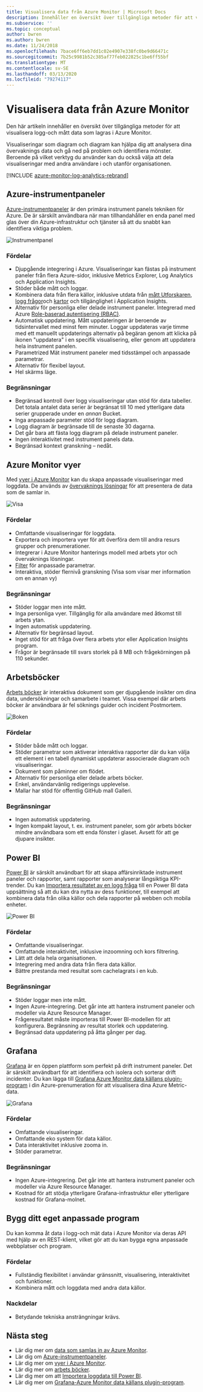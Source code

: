 ```yaml
---
title: Visualisera data från Azure Monitor | Microsoft Docs
description: Innehåller en översikt över tillgängliga metoder för att visualisera mått-och loggdata som lagras i Azure Monitor.
ms.subservice: ''
ms.topic: conceptual
author: bwren
ms.author: bwren
ms.date: 11/24/2018
ms.openlocfilehash: 7bace6ff6eb7dd1c02e4907e338fc0be9d66471c
ms.sourcegitcommit: 7b25c9981b52c385af77feb022825c1be6ff55bf
ms.translationtype: MT
ms.contentlocale: sv-SE
ms.lasthandoff: 03/13/2020
ms.locfileid: "79274117"
---
```

# <a name="visualizing-data-from-azure-monitor"></a>Visualisera data från Azure Monitor
Den här artikeln innehåller en översikt över tillgängliga metoder för att visualisera logg-och mått data som lagras i Azure Monitor.

Visualiseringar som diagram och diagram kan hjälpa dig att analysera dina övervaknings data och gå ned på problem och identifiera mönster. Beroende på vilket verktyg du använder kan du också välja att dela visualiseringar med andra användare i och utanför organisationen.

[!INCLUDE [azure-monitor-log-analytics-rebrand](../../includes/azure-monitor-log-analytics-rebrand.md)]

## <a name="azure-dashboards"></a>Azure-instrumentpaneler
[Azure-instrumentpaneler](../azure-portal/azure-portal-dashboards.md) är den primära instrument panels tekniken för Azure. De är särskilt användbara när man tillhandahåller en enda panel med glas över din Azure-infrastruktur och tjänster så att du snabbt kan identifiera viktiga problem.

![Instrumentpanel](media/visualizations/dashboard.png)

### <a name="advantages"></a>Fördelar
- Djupgående integrering i Azure. Visualiseringar kan fästas på instrument paneler från flera Azure-sidor, inklusive Metrics Explorer, Log Analytics och Application Insights.
- Stöder både mått och loggar.
- Kombinera data från flera källor, inklusive utdata från [mått Utforskaren](platform/metrics-charts.md), [logg frågor](log-query/log-query-overview.md)och [kartor](app/app-map.md) och tillgänglighet i Application Insights.
- Alternativ för personliga eller delade instrument paneler. Integrerad med Azure [Role-baserad autentisering (RBAC)](../role-based-access-control/overview.md).
- Automatisk uppdatering. Mått uppdateringen är beroende av tidsintervallet med minst fem minuter. Loggar uppdateras varje timme med ett manuellt uppdaterings alternativ på begäran genom att klicka på ikonen "uppdatera" i en specifik visualisering, eller genom att uppdatera hela instrument panelen.
- Parametrized Mät instrument paneler med tidsstämpel och anpassade parametrar.
- Alternativ för flexibel layout.
- Hel skärms läge.


### <a name="limitations"></a>Begränsningar
- Begränsad kontroll över logg visualiseringar utan stöd för data tabeller. Det totala antalet data serier är begränsat till 10 med ytterligare data serier grupperade under en _annan_ Bucket.
- Inga anpassade parameter stöd för logg diagram.
- Logg diagram är begränsade till de senaste 30 dagarna.
- Det går bara att fästa logg diagram på delade instrument paneler.
- Ingen interaktivitet med instrument panels data.
- Begränsad kontext granskning – nedåt.

## <a name="azure-monitor-views"></a>Azure Monitor vyer
Med [vyer i Azure Monitor](platform/view-designer.md) kan du skapa anpassade visualiseringar med loggdata. De används av [övervaknings lösningar](insights/solutions.md) för att presentera de data som de samlar in.

![Visa](media/visualizations/view.png)

### <a name="advantages"></a>Fördelar
- Omfattande visualiseringar för loggdata.
- Exportera och importera vyer för att överföra dem till andra resurs grupper och prenumerationer.
- Integrerar i Azure Monitor hanterings modell med arbets ytor och övervaknings lösningar.
- [Filter](platform/view-designer-filters.md) för anpassade parametrar.
- Interaktiva, stöder flernivå granskning (Visa som visar mer information om en annan vy)

### <a name="limitations"></a>Begränsningar
- Stöder loggar men inte mått.
- Inga personliga vyer. Tillgänglig för alla användare med åtkomst till arbets ytan.
- Ingen automatisk uppdatering.
- Alternativ för begränsad layout.
- Inget stöd för att fråga över flera arbets ytor eller Application Insights program.
- Frågor är begränsade till svars storlek på 8 MB och frågekörningen på 110 sekunder.


## <a name="workbooks"></a>Arbetsböcker
[Arbets böcker](../azure-monitor/app/usage-workbooks.md) är interaktiva dokument som ger djupgående insikter om dina data, undersökningar och samarbete i teamet. Vissa exempel där arbets böcker är användbara är fel söknings guider och incident Postmortem.

![Boken](media/visualizations/workbook.png)

### <a name="advantages"></a>Fördelar
- Stöder både mått och loggar.
- Stöder parametrar som aktiverar interaktiva rapporter där du kan välja ett element i en tabell dynamiskt uppdaterar associerade diagram och visualiseringar.
- Dokument som påminner om flödet.
- Alternativ för personliga eller delade arbets böcker.
- Enkel, användarvänlig redigerings upplevelse.
- Mallar har stöd för offentlig GitHub mall Galleri.

### <a name="limitations"></a>Begränsningar
- Ingen automatisk uppdatering.
- Ingen kompakt layout, t. ex. instrument paneler, som gör arbets böcker mindre användbara som ett enda fönster i glaset. Avsett för att ge djupare insikter.


## <a name="power-bi"></a>Power BI
[Power BI](https://powerbi.microsoft.com/documentation/powerbi-service-get-started/) är särskilt användbart för att skapa affärsinriktade instrument paneler och rapporter, samt rapporter som analyserar långsiktiga KPI-trender. Du kan [Importera resultatet av en logg fråga](platform/powerbi.md) till en Power BI data uppsättning så att du kan dra nytta av dess funktioner, till exempel att kombinera data från olika källor och dela rapporter på webben och mobila enheter.

![Power BI](media/visualizations/power-bi.png)

### <a name="advantages"></a>Fördelar
- Omfattande visualiseringar.
- Omfattande interaktivitet, inklusive inzoomning och kors filtrering.
- Lätt att dela hela organisationen.
- Integrering med andra data från flera data källor.
- Bättre prestanda med resultat som cachelagrats i en kub.


### <a name="limitations"></a>Begränsningar
- Stöder loggar men inte mått.
- Ingen Azure-integrering. Det går inte att hantera instrument paneler och modeller via Azure Resource Manager.
- Frågeresultatet måste importeras till Power BI-modellen för att konfigurera. Begränsning av resultat storlek och uppdatering.
- Begränsad data uppdatering på åtta gånger per dag.


## <a name="grafana"></a>Grafana
[Grafana](https://grafana.com/) är en öppen plattform som perfekt på drift instrument paneler. Det är särskilt användbart för att identifiera och isolera och sorterar drift incidenter. Du kan lägga till [Grafana Azure Monitor data källans plugin-program](platform/grafana-plugin.md) i din Azure-prenumeration för att visualisera dina Azure Metric-data.

![Grafana](media/visualizations/grafana.png)

### <a name="advantages"></a>Fördelar
- Omfattande visualiseringar.
- Omfattande eko system för data källor.
- Data interaktivitet inklusive zooma in.
- Stöder parametrar.

### <a name="limitations"></a>Begränsningar
- Ingen Azure-integrering. Det går inte att hantera instrument paneler och modeller via Azure Resource Manager.
- Kostnad för att stödja ytterligare Grafana-infrastruktur eller ytterligare kostnad för Grafana-molnet.


## <a name="build-your-own-custom-application"></a>Bygg ditt eget anpassade program
Du kan komma åt data i logg-och mät data i Azure Monitor via deras API med hjälp av en REST-klient, vilket gör att du kan bygga egna anpassade webbplatser och program.

### <a name="advantages"></a>Fördelar
- Fullständig flexibilitet i användar gränssnitt, visualisering, interaktivitet och funktioner.
- Kombinera mått och loggdata med andra data källor.

### <a name="disadvantages"></a>Nackdelar
- Betydande tekniska ansträngningar krävs.


## <a name="next-steps"></a>Nästa steg
- Lär dig mer om [data som samlas in av Azure Monitor](platform/data-platform.md).
- Lär dig om [Azure-instrumentpaneler](../azure-portal/azure-portal-dashboards.md).
- Lär dig mer om [vyer i Azure Monitor](platform/view-designer.md).
- Lär dig mer om [arbets böcker](../azure-monitor/app/usage-workbooks.md).
- Lär dig mer om att [Importera loggdata till Power BI](../azure-monitor/platform/powerbi.md).
- Lär dig mer om [Grafana-Azure Monitor data källans plugin-program](../azure-monitor/platform/grafana-plugin.md).

